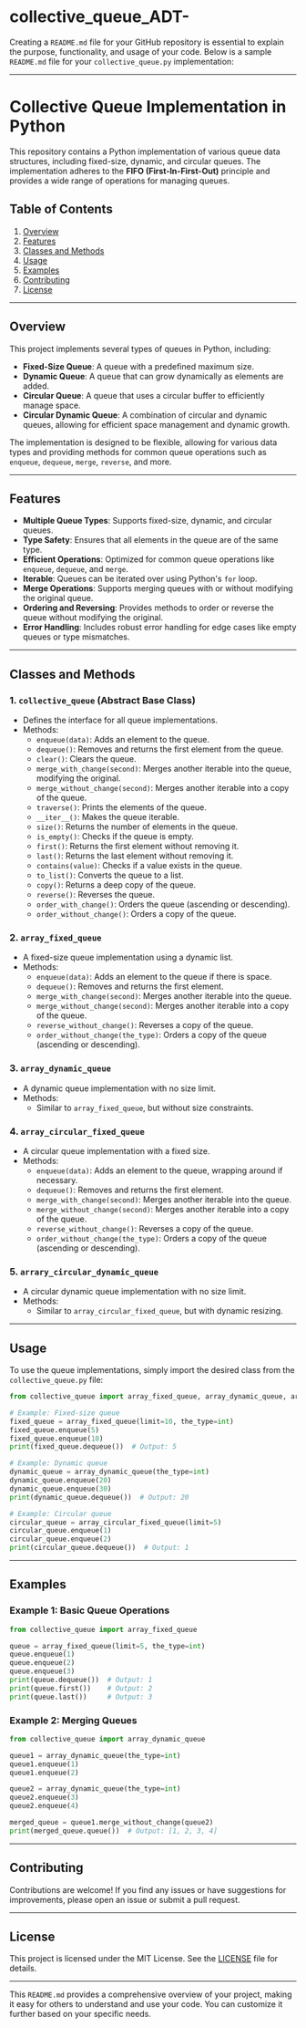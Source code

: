 # collective_queue_ADT-
Creating a `README.md` file for your GitHub repository is essential to explain the purpose, functionality, and usage of your code. Below is a sample `README.md` file for your `collective_queue.py` implementation:

---

# Collective Queue Implementation in Python

This repository contains a Python implementation of various queue data structures, including fixed-size, dynamic, and circular queues. The implementation adheres to the **FIFO (First-In-First-Out)** principle and provides a wide range of operations for managing queues.

## Table of Contents
1. [Overview](#overview)
2. [Features](#features)
3. [Classes and Methods](#classes-and-methods)
4. [Usage](#usage)
5. [Examples](#examples)
6. [Contributing](#contributing)
7. [License](#license)

---

## Overview

This project implements several types of queues in Python, including:
- **Fixed-Size Queue**: A queue with a predefined maximum size.
- **Dynamic Queue**: A queue that can grow dynamically as elements are added.
- **Circular Queue**: A queue that uses a circular buffer to efficiently manage space.
- **Circular Dynamic Queue**: A combination of circular and dynamic queues, allowing for efficient space management and dynamic growth.

The implementation is designed to be flexible, allowing for various data types and providing methods for common queue operations such as `enqueue`, `dequeue`, `merge`, `reverse`, and more.

---

## Features

- **Multiple Queue Types**: Supports fixed-size, dynamic, and circular queues.
- **Type Safety**: Ensures that all elements in the queue are of the same type.
- **Efficient Operations**: Optimized for common queue operations like `enqueue`, `dequeue`, and `merge`.
- **Iterable**: Queues can be iterated over using Python's `for` loop.
- **Merge Operations**: Supports merging queues with or without modifying the original queue.
- **Ordering and Reversing**: Provides methods to order or reverse the queue without modifying the original.
- **Error Handling**: Includes robust error handling for edge cases like empty queues or type mismatches.

---

## Classes and Methods

### 1. **`collective_queue` (Abstract Base Class)**
   - Defines the interface for all queue implementations.
   - Methods:
     - `enqueue(data)`: Adds an element to the queue.
     - `dequeue()`: Removes and returns the first element from the queue.
     - `clear()`: Clears the queue.
     - `merge_with_change(second)`: Merges another iterable into the queue, modifying the original.
     - `merge_without_change(second)`: Merges another iterable into a copy of the queue.
     - `traverse()`: Prints the elements of the queue.
     - `__iter__()`: Makes the queue iterable.
     - `size()`: Returns the number of elements in the queue.
     - `is_empty()`: Checks if the queue is empty.
     - `first()`: Returns the first element without removing it.
     - `last()`: Returns the last element without removing it.
     - `contains(value)`: Checks if a value exists in the queue.
     - `to_list()`: Converts the queue to a list.
     - `copy()`: Returns a deep copy of the queue.
     - `reverse()`: Reverses the queue.
     - `order_with_change()`: Orders the queue (ascending or descending).
     - `order_without_change()`: Orders a copy of the queue.

### 2. **`array_fixed_queue`**
   - A fixed-size queue implementation using a dynamic list.
   - Methods:
     - `enqueue(data)`: Adds an element to the queue if there is space.
     - `dequeue()`: Removes and returns the first element.
     - `merge_with_change(second)`: Merges another iterable into the queue.
     - `merge_without_change(second)`: Merges another iterable into a copy of the queue.
     - `reverse_without_change()`: Reverses a copy of the queue.
     - `order_without_change(the_type)`: Orders a copy of the queue (ascending or descending).

### 3. **`array_dynamic_queue`**
   - A dynamic queue implementation with no size limit.
   - Methods:
     - Similar to `array_fixed_queue`, but without size constraints.

### 4. **`array_circular_fixed_queue`**
   - A circular queue implementation with a fixed size.
   - Methods:
     - `enqueue(data)`: Adds an element to the queue, wrapping around if necessary.
     - `dequeue()`: Removes and returns the first element.
     - `merge_with_change(second)`: Merges another iterable into the queue.
     - `merge_without_change(second)`: Merges another iterable into a copy of the queue.
     - `reverse_without_change()`: Reverses a copy of the queue.
     - `order_without_change(the_type)`: Orders a copy of the queue (ascending or descending).

### 5. **`arrary_circular_dynamic_queue`**
   - A circular dynamic queue implementation with no size limit.
   - Methods:
     - Similar to `array_circular_fixed_queue`, but with dynamic resizing.

---

## Usage

To use the queue implementations, simply import the desired class from the `collective_queue.py` file:

```python
from collective_queue import array_fixed_queue, array_dynamic_queue, array_circular_fixed_queue, arrary_circular_dynamic_queue

# Example: Fixed-size queue
fixed_queue = array_fixed_queue(limit=10, the_type=int)
fixed_queue.enqueue(5)
fixed_queue.enqueue(10)
print(fixed_queue.dequeue())  # Output: 5

# Example: Dynamic queue
dynamic_queue = array_dynamic_queue(the_type=int)
dynamic_queue.enqueue(20)
dynamic_queue.enqueue(30)
print(dynamic_queue.dequeue())  # Output: 20

# Example: Circular queue
circular_queue = array_circular_fixed_queue(limit=5)
circular_queue.enqueue(1)
circular_queue.enqueue(2)
print(circular_queue.dequeue())  # Output: 1
```

---

## Examples

### Example 1: Basic Queue Operations
```python
from collective_queue import array_fixed_queue

queue = array_fixed_queue(limit=5, the_type=int)
queue.enqueue(1)
queue.enqueue(2)
queue.enqueue(3)
print(queue.dequeue())  # Output: 1
print(queue.first())    # Output: 2
print(queue.last())     # Output: 3
```

### Example 2: Merging Queues
```python
from collective_queue import array_dynamic_queue

queue1 = array_dynamic_queue(the_type=int)
queue1.enqueue(1)
queue1.enqueue(2)

queue2 = array_dynamic_queue(the_type=int)
queue2.enqueue(3)
queue2.enqueue(4)

merged_queue = queue1.merge_without_change(queue2)
print(merged_queue.queue())  # Output: [1, 2, 3, 4]
```

---

## Contributing

Contributions are welcome! If you find any issues or have suggestions for improvements, please open an issue or submit a pull request.

---

## License

This project is licensed under the MIT License. See the [LICENSE](LICENSE) file for details.

---

This `README.md` provides a comprehensive overview of your project, making it easy for others to understand and use your code. You can customize it further based on your specific needs.
